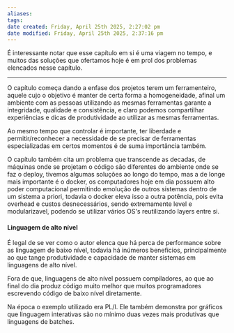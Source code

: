 ```yaml
---
aliases: 
tags: 
date created: Friday, April 25th 2025, 2:27:02 pm
date modified: Friday, April 25th 2025, 2:37:16 pm
---
```

É interessante notar que esse capítulo em si é uma viagem no tempo, e muitos das soluções que ofertamos hoje é em prol dos problemas elencados nesse capítulo.

---

O capítulo começa dando a enfase dos projetos terem um ferramenteiro, aquele cujo o objetivo é manter de certa forma a homogeneidade, afinal um ambiente com as pessoas utilizando as mesmas ferramentas garante a integridade, qualidade e consistência, e claro podemos compartilhar experiências e dicas de produtividade ao utilizar as mesmas ferramentas.

Ao mesmo tempo que controlar é importante, ter liberdade e permitir/reconhecer a necessidade de se precisar de ferramentas especializadas em certos momentos é de suma importância também.

O capítulo também cita um problema que transcende as decadas, de máquinas onde se projetam o código são diferentes do ambiente onde se faz o deploy, tivemos algumas soluções ao longo do tempo, mas a de longe mais importante é o docker, os computadores hoje em dia possuem alto poder computacional permitindo emolução de outros sistemas dentro de um sistema a priori, todavia o docker eleva isso a outra potência, pois evita overhead e custos desnecessários, sendo extremamente level e modularizavel, podendo se utilizar vários OS's reutilizando layers entre si.

#### Linguagem de alto nível

É legal de se ver como o autor elenca que há perca de performance sobre as linguagem de baixo nível, todavia há inúmeros beneficios, principalmente ao que tange produtividade e capacidade de manter sistemas em linguagens de alto nível.

Fora de que, linguagens de alto nível possuem compiladores, ao que ao final do dia produz código muito melhor que muitos programadores escrevendo código de baixo nível diretamente.

Na época o exemplo utilizado era PL/I. Ele também demonstra por gráficos que linguagem interativas são no mínimo duas vezes mais produtivas que linguagens de batches.